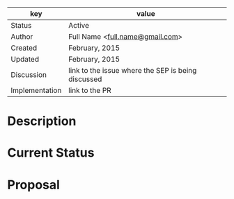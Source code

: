 | key            | value                                                 |
|----------------|-------------------------------------------------------|
| Status         | Active | Deferred | Accepted | Rejected | Implemented |
| Author         | Full Name &lt;full.name@gmail.com&gt;                 |
| Created        | February, 2015                                        |
| Updated        | February, 2015                                        |
| Discussion     | link to the issue where the SEP is being discussed    |
| Implementation | link to the PR                                        |

# Description


# Current Status

# Proposal
